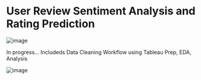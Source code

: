 # User Review Sentiment Analysis and Rating Prediction

![image](https://github.com/kk-ykos/Amazon-Sales-Analysis/assets/68120874/67c652fe-828e-4565-b9b9-1e6d178e5315)

In progress...
Includeds Data Cleaning Workflow using Tableau Prep, EDA, Analysis

![image](https://github.com/kk-ykos/Amazon-Sales-Analysis/assets/68120874/423cbcdb-0c35-42f3-9216-b1a895b6d727)
